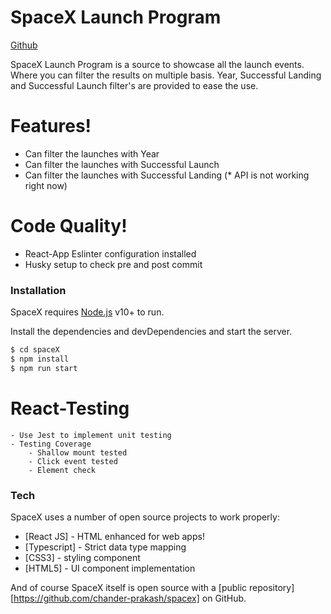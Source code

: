 # SpaceX Launch Program

[Github](https://github.com/chander-prakash/spacex)

SpaceX Launch Program is a source to showcase all the launch events. Where you can filter the results on multiple basis. Year, Successful Landing and Successful Launch filter's are provided to ease the use.


# Features!

  - Can filter the launches with Year
  - Can filter the launches with Successful Launch
  - Can filter the launches with Successful Landing (* API is not working right now)


# Code Quality!

  - React-App Eslinter configuration installed
  - Husky setup to check pre and post commit

### Installation

SpaceX requires [Node.js](https://nodejs.org/) v10+ to run.

Install the dependencies and devDependencies and start the server.

```sh
$ cd spaceX
$ npm install
$ npm run start
```

# React-Testing 
    - Use Jest to implement unit testing
    - Testing Coverage
        - Shallow mount tested
        - Click event tested
        - Element check


### Tech

SpaceX uses a number of open source projects to work properly:
* [React JS] - HTML enhanced for web apps!
* [Typescript] - Strict data type mapping
* [CSS3] - styling component
* [HTML5] - UI component implementation


And of course SpaceX itself is open source with a [public repository][https://github.com/chander-prakash/spacex]
 on GitHub.
